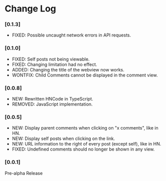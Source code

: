 # Change Log

### [0.1.3]

* FIXED: Possible uncaught network errors in API requests.

### [0.1.0]

* FIXED: Self posts not being viewable.
* FIXED: Changing limitation had no effect.
* ADDED: Changing the title of the webview now works.
* WONTFIX: Child Comments cannot be displayed in the comment view.

### [0.0.8]

* NEW: Rewritten HNCode in TypeScript.
* REMOVED: JavaScript implementation.

### [0.0.5]
*   NEW: Display parent comments when clicking on "x comments", like in HN.
*   NEW: Display self posts when clicking on the link.
*   NEW: URL information to the right of every post (except self), like in HN.
*   FIXED: Undefined comments should no longer be shown in any view.

### [0.0.1]

Pre-alpha Release
